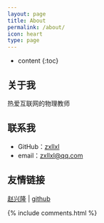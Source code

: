 ```yaml
---
layout: page
title: About
permalink: /about/
icon: heart
type: page
---
```


* content
{:toc}

## 关于我

热爱互联网的物理教师

## 联系我

* GitHub：[zxllxl](https://github.com/zxllxl)
* email：zxllxl@qq.com

## 友情链接

[赵兴隆](http://zhaoxinglong.com/) \| [github](https://github.com)

{% include comments.html %}
